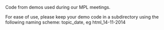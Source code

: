 Code from demos used during our MPL meetings.

For ease of use, please keep your demo code in a subdirectory using the following naming scheme: topic_date, eg html_14-11-2014

